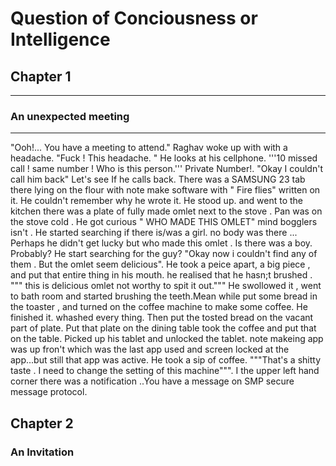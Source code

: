 # Question of Conciousness or Intelligence
## Chapter 1
------------
### An unexpected meeting
-------------------------

"Ooh!... You have a meeting to attend." Raghav woke up with with a headache. "Fuck ! This headache. " He looks at his cellphone. '''10 missed call ! same number ! Who is this person.''' Private Number!. "Okay I couldn't call him back" Let's see If he calls back. There was a SAMSUNG 23 tab there lying on the flour with note make software with " Fire flies" written on it. He couldn't remember why he wrote it. He stood up. and went to the kitchen there was a plate of fully made omlet next to the stove . Pan was on the stove cold . He got curious " WHO MADE THIS OMLET" mind bogglers isn't . He started searching if there is/was a girl. no body was there ... Perhaps he didn't get lucky but who made this omlet . Is there was a boy. Probably? He start searching for the guy? "Okay now i couldn't find any of them . But the omlet seem delicious". He took a peice apart, a big piece , and put that entire thing in his mouth. he realised that he hasn;t brushed . """ this is delicious omlet not worthy to spit it out.""" He swollowed it , went to bath room and started brushing the teeth.Mean while put some bread in the toaster , and turned on the coffee machine to make some coffee. He finished it. whashed every thing. Then put the tosted bread on the vacant part of plate. Put that plate on the dining table took the coffee and put that on the table. Picked up his tablet and unlocked the tablet. note makeing app was up fron't which was the last app used and screen locked at the app...but still that app was active. He took a sip of coffee. """That's a shitty taste . I need to change the setting of this machine""". I the upper left hand corner there was a notification ..You have a message on SMP secure message protocol. 
## Chapter 2
### An Invitation
